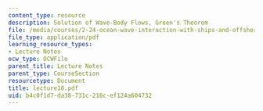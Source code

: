 ```yaml
---
content_type: resource
description: Solution of Wave-Body Flows, Green's Theorem
file: /media/courses/2-24-ocean-wave-interaction-with-ships-and-offshore-energy-systems-13-022-spring-2002/b4c0f1d7da38731c216cef124a604732_lecture18.pdf
file_type: application/pdf
learning_resource_types:
- Lecture Notes
ocw_type: OCWFile
parent_title: Lecture Notes
parent_type: CourseSection
resourcetype: Document
title: lecture18.pdf
uid: b4c0f1d7-da38-731c-216c-ef124a604732
---
```

